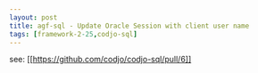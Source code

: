 ```yaml
---
layout: post
title: agf-sql - Update Oracle Session with client user name
tags: [framework-2-25,codjo-sql]
---
```

see: [[https://github.com/codjo/codjo-sql/pull/6]]